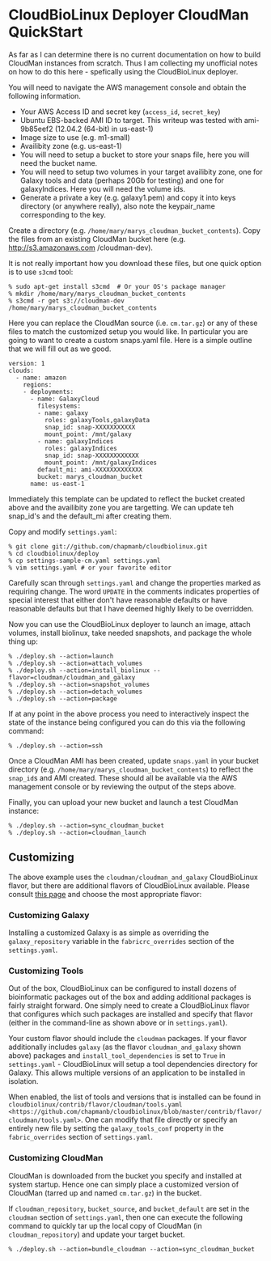 # CloudBioLinux Deployer CloudMan QuickStart

As far as I can determine there is no current documentation on how to build
CloudMan instances from scratch. Thus I am collecting my unofficial notes on
how to do this here - spefically using the CloudBioLinux deployer.

You will need to navigate the AWS management console and obtain the following
information.

* Your AWS Access ID and secret key (`access_id`, `secret_key`)
* Ubuntu EBS-backed AMI ID to target. This writeup was tested with ami-9b85eef2 (12.04.2 (64-bit) in us-east-1)
* Image size to use (e.g. m1-small)
* Availibity zone (e.g. us-east-1)
* You will need to setup a bucket to store your snaps file, here you will need the bucket name.
* You will need to setup two volumes in your target availibity zone, one for
  Galaxy tools and data (perhaps 20Gb for testing) and one for galaxyIndices. Here you will need the volume ids.
* Generate a private a key (e.g. galaxy1.pem) and copy it into keys directory (or anywhere really), 
  also note the keypair_name corresponding to the key.

Create a directory (e.g. `/home/mary/marys_cloudman_bucket_contents`). Copy
the files from an existing CloudMan bucket here (e.g. http://s3.amazonaws.com
/cloudman-dev).

It is not really important how you download these files, but one quick option
is to use `s3cmd` tool:

    % sudo apt-get install s3cmd  # Or your OS's package manager
    % mkdir /home/mary/marys_cloudman_bucket_contents
    % s3cmd -r get s3://cloudman-dev /home/mary/marys_cloudman_bucket_contents

Here you can replace the CloudMan source (i.e. `cm.tar.gz`) or any of these
files to match the customized setup you would like. In particular you are
going to want to create a custom snaps.yaml file. Here is a simple outline
that we will fill out as we good.

    version: 1
    clouds:
      - name: amazon
        regions:
        - deployments:
          - name: GalaxyCloud
            filesystems:
            - name: galaxy
              roles: galaxyTools,galaxyData
              snap_id: snap-XXXXXXXXXXX
              mount_point: /mnt/galaxy
            - name: galaxyIndices
              roles: galaxyIndices
              snap_id: snap-XXXXXXXXXXXX
              mount_point: /mnt/galaxyIndices
            default_mi: ami-XXXXXXXXXXXXX
            bucket: marys_cloudman_bucket
          name: us-east-1

Immediately this template can be updated to reflect the bucket created above
and the availibity zone you are targetting. We can update teh snap_id's and
the default_mi after creating them.

Copy and modify `settings.yaml`:

    % git clone git://github.com/chapmanb/cloudbiolinux.git
    % cd cloudbiolinux/deploy
    % cp settings-sample-cm.yaml settings.yaml
    % vim settings.yaml # or your favorite editor

Carefully scan through `settings.yaml` and change the properties marked as requiring
change. The word `UPDATE` in the comments indicates properties of special
interest that either don't have reasonable defaults or have reasonable
defaults but that I have deemed highly likely to be overridden.

Now you can use the CloudBioLinux deployer to launch an image, attach volumes,
install biolinux, take needed snapshots, and package the whole thing up:

    % ./deploy.sh --action=launch
    % ./deploy.sh --action=attach_volumes
    % ./deploy.sh --action=install_biolinux --flavor=cloudman/cloudman_and_galaxy
    % ./deploy.sh --action=snapshot_volumes
    % ./deploy.sh --action=detach_volumes
    % ./deploy.sh --action=package

If at any point in the above process you need to interactively inspect the
state of the instance being configured you can do this via the following command:

    % ./deploy.sh --action=ssh

Once a CloudMan AMI has been created, update `snaps.yaml` in your bucket
directory (e.g. `/home/mary/marys_cloudman_bucket_contents`) to reflect the
`snap_id`s and AMI created. These should all be available via the AWS
management console or by reviewing the output of the steps above.

Finally, you can upload your new bucket and launch a test CloudMan instance:

    % ./deploy.sh --action=sync_cloudman_bucket
    % ./deploy.sh --action=cloudman_launch

## Customizing

The above example uses the `cloudman/cloudman_and_galaxy` CloudBioLinux
flavor, but there are additional flavors of CloudBioLinux available. Please
consult [this page][1] 
and choose the most appropriate flavor:

### Customizing Galaxy

Installing a customized Galaxy is as simple as overriding the
`galaxy_repository` variable in the `fabricrc_overrides` section of the
`settings.yaml`.

### Customizing Tools

Out of the box, CloudBioLinux can be configured to install dozens of
bioinformatic packages out of the box and adding additional packages is fairly
straight forward. One simply need to create a CloudBioLinux flavor that
configures which such packages are installed and specify that flavor (either
in the command-line as shown above or in `settings.yaml`).

Your custom flavor should include the `cloudman` packages. If your flavor
additionally includes `galaxy` (as the flavor `cloudman_and_galaxy` shown
above) packages and `install_tool_dependencies` is set to `True` in
`settings.yaml` - CloudBioLinux will setup a tool dependencies directory for
Galaxy. This allows multiple versions of an application to be installed in
isolation.

When enabled, the list of tools and versions that is installed can be found in
``cloudbiolinux/contrib/flavor/cloudman/tools.yaml <https://github.com/chapmanb/cloudbiolinux/blob/master/contrib/flavor/cloudman/tools.yaml>``. One can
modify that file directly or specify an entirely new file by setting the
``galaxy_tools_conf`` property in the `fabric_overrides` section of `settings.yaml`.

### Customizing CloudMan

CloudMan is downloaded from the bucket you specify and installed at system
startup. Hence one can simply place a customized version of CloudMan (tarred
up and named `cm.tar.gz`) in the bucket.

If `cloudman_repository`, `bucket_source`, and `bucket_default` are set in the
`cloudman` section of `settings.yaml`, then one can execute the following
command to quickly tar up the local copy of CloudMan (in
`cloudman_repository`) and update your target bucket.

    % ./deploy.sh --action=bundle_cloudman --action=sync_cloudman_bucket

[1]: https://github.com/chapmanb/cloudbiolinux/tree/master/contrib/flavor/cloudman